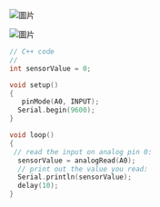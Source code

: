 ![圖片](https://user-images.githubusercontent.com/16370565/132969375-1234ad83-b535-4454-8956-88c1e87d9edc.png)

![圖片](https://user-images.githubusercontent.com/16370565/132969507-76ff7bcc-b816-48a2-8ac6-32a0352e8ce3.png)

````C
// C++ code
//
int sensorValue = 0;

void setup()
{
   pinMode(A0, INPUT);
  Serial.begin(9600);
}

void loop()
{
 // read the input on analog pin 0:
  sensorValue = analogRead(A0);
  // print out the value you read:
  Serial.println(sensorValue);
  delay(10); 
}
````

